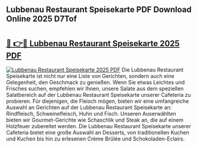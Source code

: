 ## Lubbenau Restaurant Speisekarte PDF Download Online 2025 D7Tof

# <h2><a href="http://gcai90z.nevu.top/?p=Lubbenau+Restaurant+Speisekarte">🔗 👉🔴 Lubbenau Restaurant Speisekarte 2025 PDF</a></h2>

[![Lubbenau Restaurant Speisekarte 2025 PDF](https://i.imgur.com/dBaPXMq.png)](http://gcai90z.nevu.top/?p=Lubbenau+Restaurant+Speisekarte)
Die Lubbenau Restaurant Speisekarte ist nicht nur eine Liste von Gerichten, sondern auch eine Gelegenheit, den Geschmack zu genießen. Wenn Sie etwas Leichtes und Frisches suchen, empfehlen wir Ihnen, unsere Salate aus dem speziellen Salatbereich auf der Lubbenau Restaurant Speisekarte unserer Cafeteria zu probieren. Für diejenigen, die Fleisch mögen, bieten wir eine umfangreiche Auswahl an Gerichten auf der Lubbenau Restaurant Speisekarte an: Rindfleisch, Schweinefleisch, Huhn und Fisch. Unseren Auserwählten bieten wir Gourmet-Gerichte wie Schaschlik und Steak an, die auf einem Holzfeuer zubereitet werden. Die Lubbenau Restaurant Speisekarte unserer Cafeteria bietet eine große Auswahl an Desserts, von traditionellen Kuchen und Kuchen bis hin zu erlesenen Crème Brûlée und Schokoladen-Eclairs.
